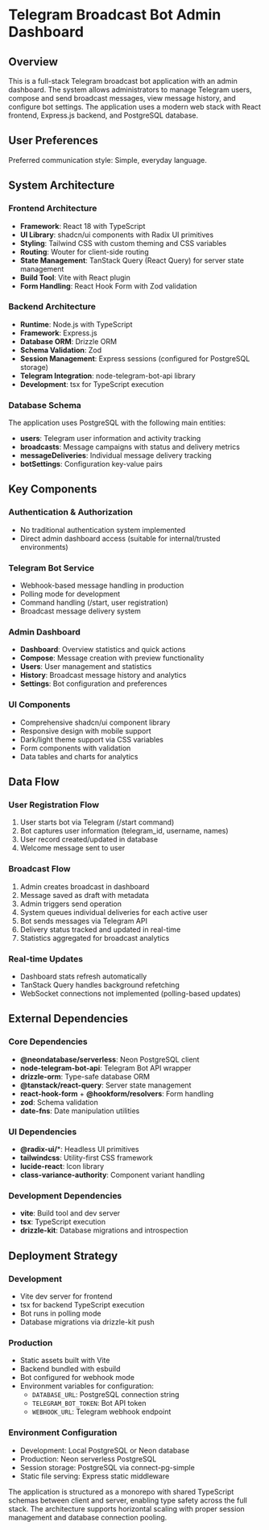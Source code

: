 # Telegram Broadcast Bot Admin Dashboard

## Overview

This is a full-stack Telegram broadcast bot application with an admin dashboard. The system allows administrators to manage Telegram users, compose and send broadcast messages, view message history, and configure bot settings. The application uses a modern web stack with React frontend, Express.js backend, and PostgreSQL database.

## User Preferences

Preferred communication style: Simple, everyday language.

## System Architecture

### Frontend Architecture
- **Framework**: React 18 with TypeScript
- **UI Library**: shadcn/ui components with Radix UI primitives
- **Styling**: Tailwind CSS with custom theming and CSS variables
- **Routing**: Wouter for client-side routing
- **State Management**: TanStack Query (React Query) for server state management
- **Build Tool**: Vite with React plugin
- **Form Handling**: React Hook Form with Zod validation

### Backend Architecture
- **Runtime**: Node.js with TypeScript
- **Framework**: Express.js
- **Database ORM**: Drizzle ORM
- **Schema Validation**: Zod
- **Session Management**: Express sessions (configured for PostgreSQL storage)
- **Telegram Integration**: node-telegram-bot-api library
- **Development**: tsx for TypeScript execution

### Database Schema
The application uses PostgreSQL with the following main entities:
- **users**: Telegram user information and activity tracking
- **broadcasts**: Message campaigns with status and delivery metrics
- **messageDeliveries**: Individual message delivery tracking
- **botSettings**: Configuration key-value pairs

## Key Components

### Authentication & Authorization
- No traditional authentication system implemented
- Direct admin dashboard access (suitable for internal/trusted environments)

### Telegram Bot Service
- Webhook-based message handling in production
- Polling mode for development
- Command handling (/start, user registration)
- Broadcast message delivery system

### Admin Dashboard
- **Dashboard**: Overview statistics and quick actions
- **Compose**: Message creation with preview functionality
- **Users**: User management and statistics
- **History**: Broadcast message history and analytics
- **Settings**: Bot configuration and preferences

### UI Components
- Comprehensive shadcn/ui component library
- Responsive design with mobile support
- Dark/light theme support via CSS variables
- Form components with validation
- Data tables and charts for analytics

## Data Flow

### User Registration Flow
1. User starts bot via Telegram (/start command)
2. Bot captures user information (telegram_id, username, names)
3. User record created/updated in database
4. Welcome message sent to user

### Broadcast Flow
1. Admin creates broadcast in dashboard
2. Message saved as draft with metadata
3. Admin triggers send operation
4. System queues individual deliveries for each active user
5. Bot sends messages via Telegram API
6. Delivery status tracked and updated in real-time
7. Statistics aggregated for broadcast analytics

### Real-time Updates
- Dashboard stats refresh automatically
- TanStack Query handles background refetching
- WebSocket connections not implemented (polling-based updates)

## External Dependencies

### Core Dependencies
- **@neondatabase/serverless**: Neon PostgreSQL client
- **node-telegram-bot-api**: Telegram Bot API wrapper
- **drizzle-orm**: Type-safe database ORM
- **@tanstack/react-query**: Server state management
- **react-hook-form** + **@hookform/resolvers**: Form handling
- **zod**: Schema validation
- **date-fns**: Date manipulation utilities

### UI Dependencies
- **@radix-ui/***: Headless UI primitives
- **tailwindcss**: Utility-first CSS framework
- **lucide-react**: Icon library
- **class-variance-authority**: Component variant handling

### Development Dependencies
- **vite**: Build tool and dev server
- **tsx**: TypeScript execution
- **drizzle-kit**: Database migrations and introspection

## Deployment Strategy

### Development
- Vite dev server for frontend
- tsx for backend TypeScript execution
- Bot runs in polling mode
- Database migrations via drizzle-kit push

### Production
- Static assets built with Vite
- Backend bundled with esbuild
- Bot configured for webhook mode
- Environment variables for configuration:
  - `DATABASE_URL`: PostgreSQL connection string
  - `TELEGRAM_BOT_TOKEN`: Bot API token
  - `WEBHOOK_URL`: Telegram webhook endpoint

### Environment Configuration
- Development: Local PostgreSQL or Neon database
- Production: Neon serverless PostgreSQL
- Session storage: PostgreSQL via connect-pg-simple
- Static file serving: Express static middleware

The application is structured as a monorepo with shared TypeScript schemas between client and server, enabling type safety across the full stack. The architecture supports horizontal scaling with proper session management and database connection pooling.